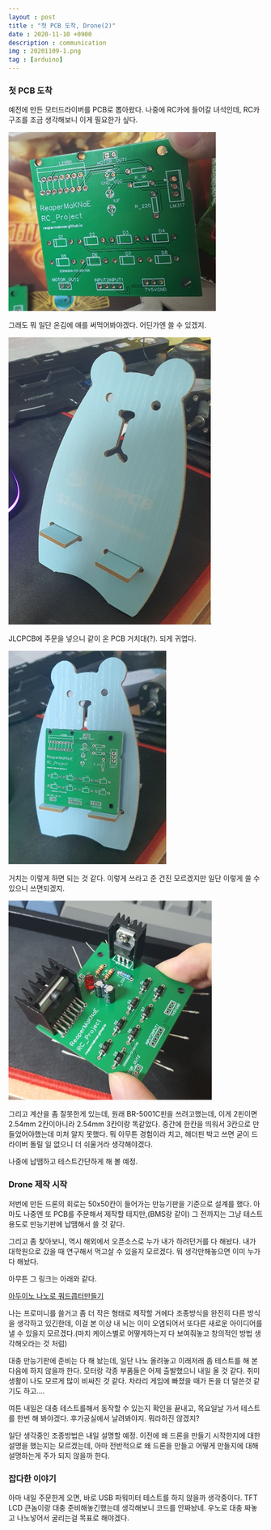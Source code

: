 ```yaml
---
layout : post
title : "첫 PCB 도착, Drone(2)"
date : 2020-11-10 +0900
description : communication
img : 20201109-1.png
tag : [arduino]
---
```


### 첫 PCB 도착

 예전에 만든 모터드라이버를 PCB로 뽑아왔다. 나중에 RC카에 들어갈 녀석인데, RC카 구조를 조금 생각해보니 이게 필요한가 싶다. 

![img1](https://raw.githubusercontent.com/ReaperMaKNaE/reapermaknae.github.io/main/assets/img/20201110-1.png)

 그래도 뭐 일단 온김에 얘를 써먹어봐야겠다. 어딘가엔 쓸 수 있겠지.

![img2](https://raw.githubusercontent.com/ReaperMaKNaE/reapermaknae.github.io/main/assets/img/20201110-2.png)

 JLCPCB에 주문을 넣으니 같이 온 PCB 거치대(?). 되게 귀엽다.

![img3](https://raw.githubusercontent.com/ReaperMaKNaE/reapermaknae.github.io/main/assets/img/20201110-3.png)

 거치는 이렇게 하면 되는 것 같다. 이렇게 쓰라고 준 건진 모르겠지만 일단 이렇게 쓸 수 있으니 쓰면되겠지.

![img4](https://raw.githubusercontent.com/ReaperMaKNaE/reapermaknae.github.io/main/assets/img/20201110-4.png)

 그리고 계산을 좀 잘못한게 있는데, 원래 BR-5001C핀을 쓰려고했는데, 이게 2핀이면 2.54mm 2칸이아니라 2.54mm 3칸이랑 똑같았다. 중간에 한칸을 띄워서 3칸으로 만들었어야했는데 미처 알지 못했다. 뭐 아무튼 경험이라 치고, 헤더핀 박고 쓰면 굳이 드라이버 돌릴 일 없으니 더 쉬울거라 생각해야겠다.

 나중에 납땜하고 테스트간단하게 해 볼 예정.



### Drone 제작 시작

저번에 만든 드론의 회로는 50x50칸이 들어가는 만능기판을 기준으로 설계를 했다. 아마도 나중엔 또 PCB를 주문해서 제작할 테지만,(BMS랑 같이) 그 전까지는 그냥 테스트용도로 만능기판에 납땜해서 쓸 것 같다.

 그리고 좀 찾아보니, 역시 해외에서 오픈소스로 누가 내가 하려던거를 다 해놨다. 내가 대학원으로 갔을 때 연구해서 먹고살 수 있을지 모르겠다. 뭐 생각만해놓으면 이미 누가 다 해놨다.

 아무튼 그 링크는 아래와 같다.

 [아두이노 나노로 쿼드콥터만들기](https://www.instructables.com/Arduino-micro-Quadcopter/)

 나는 프로미니를 쓸거고 좀 더 작은 형태로 제작할 거에다 조종방식을 완전히 다른 방식을 생각하고 있긴한데, 이걸 본 이상 내 뇌는 이미 오염되어서 또다른 새로운 아이디어를 낼 수 있을지 모르겠다.(마치 케이스별로 어떻게하는지 다 보여줘놓고 창의적인 방법 생각해오라는 것 처럼)

 대충 만능기판에 준비는 다 해 놨는데, 일단 나노 올려놓고 이래저래 좀 테스트를 해 본 다음에 하지 않을까 한다. 모터랑 각종 부품들은 어제 출발했으니 내일 올 것 같다. 취미생활이 나도 모르게 많이 비싸진 것 같다. 차라리 게임에 빠졌을 때가 돈을 더 덜쓴것 같기도 하고....

 여튼 내일은 대충 테스트를해서 동작할 수 있는지 확인을 끝내고, 목요일날 가서 테스트를 한번 해 봐야겠다. 후가공실에서 날려봐야지. 뭐라하진 않겠지?

 일단 생각중인 조종방법은 내일 설명할 예정. 이전에 왜 드론을 만들기 시작한지에 대한 설명을 했는지는 모르겠는데, 아마 전반적으로 왜 드론을 만들고 어떻게 만들지에 대해 설명하는게 주가 되지 않을까 한다.



### 잡다한 이야기

 아마 내일 주문한게 오면, 바로 USB 파워미터 테스트를 하지 않을까 생각중이다. TFT LCD 큰놈이랑 대충 준비해놓긴했는데 생각해보니 코드를 안짜놨네. 우노로 대충 짜놓고 나노넣어서 굴리는걸 목표로 해야겠다.